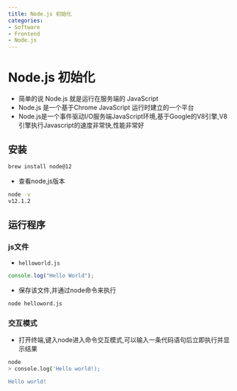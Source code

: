 ```yaml
---
title: Node.js 初始化
categories:
- Software
- Frontend
- Node.js
---
```

# Node.js 初始化

- 简单的说 Node.js 就是运行在服务端的 JavaScript
- Node.js 是一个基于Chrome JavaScript 运行时建立的一个平台
- Node.js是一个事件驱动I/O服务端JavaScript环境,基于Google的V8引擎,V8引擎执行Javascript的速度非常快,性能非常好

## 安装

```bash
brew install node@12
```

- 查看node,js版本

```bash
node -v
v12.1.2
```

## 运行程序

### js文件

- `helloworld.js`

```js
console.log("Hello World");
```

- 保存该文件,并通过node命令来执行

```bash
node helloword.js
```

### 交互模式

- 打开终端,键入node进入命令交互模式,可以输入一条代码语句后立即执行并显示结果

```bash
node
> console.log('Hello world!);

Hello world!
```



